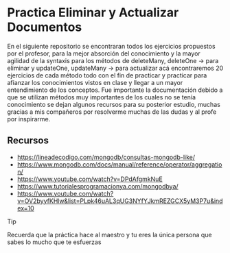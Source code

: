 # Practica Eliminar y Actualizar Documentos 
En el siguiente repositorio se encontraran todos los ejercicios propuestos por el profesor, para la mejor absorción del conocimiento y la mayor agilidad de la syntaxis para los métodos de deleteMany, deleteOne -> para eliminar y updateOne, updateMany -> para actualizar
acá encontraremos 20 ejercicios de cada método todo con el fin de practicar y practicar para afianzar los conocimientos vistos en clase y llegar a un mayor entendimiento de los conceptos. Fue importante la documentación debido a que se utilizan métodos muy importantes 
de los cuales no se tenía conocimiento se dejan algunos recursos para su posterior estudio, muchas gracias a mis compañeros por resolverme muchas de las dudas y al profe por inspirarme.

## Recursos
- https://lineadecodigo.com/mongodb/consultas-mongodb-like/
- https://www.mongodb.com/docs/manual/reference/operator/aggregation/
- https://www.youtube.com/watch?v=DPdAfgmkNuE
- https://www.tutorialesprogramacionya.com/mongodbya/
- https://www.youtube.com/watch?v=OV2byyfKHlw&list=PLpk46uAL3qUG3NYfYJkmREZGCX5yM3P7u&index=10

>[!TIP]
> Recuerda que la práctica hace al maestro y tu eres la única persona que sabes lo mucho que te esfuerzas
